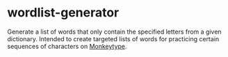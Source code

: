 # wordlist-generator
Generate a list of words that only contain the specified letters from a given dictionary. Intended to create targeted lists of words for practicing certain sequences of characters on [Monkeytype](https://monkeytype.com/).
